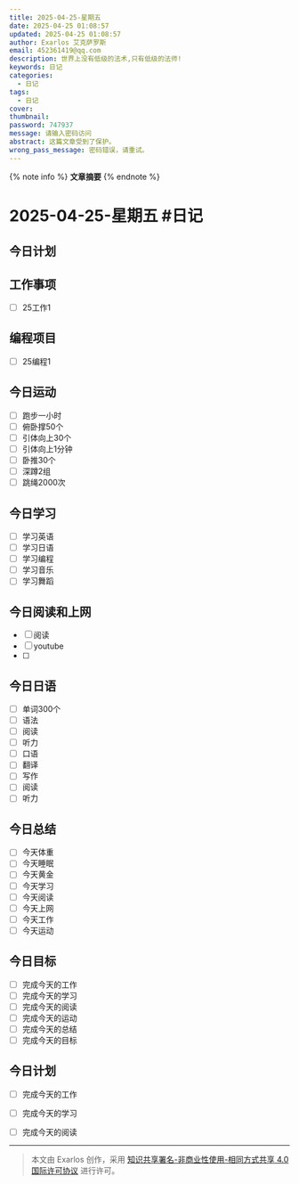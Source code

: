 ```yaml
---
title: 2025-04-25-星期五
date: 2025-04-25 01:08:57
updated: 2025-04-25 01:08:57
author: Exarlos 艾克萨罗斯
email: 452361419@qq.com
description: 世界上没有低级的法术,只有低级的法师!
keywords: 日记
categories:
  - 日记
tags:
  - 日记
cover:
thumbnail:
password: 747937
message: 请输入密码访问
abstract: 这篇文章受到了保护。
wrong_pass_message: 密码错误，请重试。
---
```


<!-- 在此处添加文章摘要 -->
{% note info %}
**文章摘要**
{% endnote %}

<!-- more -->

# 2025-04-25-星期五 #日记

## 今日计划

## 工作事项

- [ ] 25工作1

## 编程项目
- [ ] 25编程1


## 今日运动

- [ ] 跑步一小时
- [ ] 俯卧撑50个
- [ ] 引体向上30个
- [ ] 引体向上1分钟
- [ ] 卧推30个
- [ ] 深蹲2组
- [ ] 跳绳2000次

## 今日学习
- [ ] 学习英语
- [ ] 学习日语
- [ ] 学习编程
- [ ] 学习音乐
- [ ] 学习舞蹈

## 今日阅读和上网
- [ ] 阅读 
- [ ] youtube
- [ ] 

## 今日日语
- [ ] 单词300个
- [ ] 语法
- [ ] 阅读
- [ ] 听力
- [ ] 口语
- [ ] 翻译
- [ ] 写作
- [ ] 阅读
- [ ] 听力

## 今日总结

- [ ] 今天体重
- [ ] 今天睡眠
- [ ] 今天黄金
- [ ] 今天学习
- [ ] 今天阅读
- [ ] 今天上网
- [ ] 今天工作
- [ ] 今天运动

## 今日目标
- [ ] 完成今天的工作
- [ ] 完成今天的学习
- [ ] 完成今天的阅读
- [ ] 完成今天的运动
- [ ] 完成今天的总结
- [ ] 完成今天的目标

## 今日计划
- [ ] 完成今天的工作
- [ ] 完成今天的学习
- [ ] 完成今天的阅读


<!-- 以下内容仅在Obsidian中显示，在Hexo中会被忽略 -->
<!-- 月记和周记查询 (Obsidian Dataview) -->
<!--
```dataview
table file.name as "周记与月记", file.cday as "创建时间"
from "周记" or "月记"
where year = this.file.cday.year
where month = this.file.cday.month
sort ascending
```
-->
<!-- 在Hexo中显示的替代内容 -->
<!-- 请访问我的周记和月记分类查看更多内容 -->




---
> 本文由 Exarlos 创作，采用 [知识共享署名-非商业性使用-相同方式共享 4.0 国际许可协议](http://creativecommons.org/licenses/by-nc-sa/4.0/) 进行许可。

<!-- Obsidian 元数据 (不会影响 Hexo 解析) -->
<!--
创建时间: 2025-04-25-星期五 01:08
year: 2025
month: 04
week: 17
day: 25
-->

